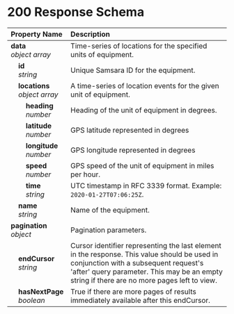 # 200 Response Schema
| Property Name | Description |
| :------------ | :---------- |
| **data**<br/>_object array_ | Time-series of locations for the specified units of equipment. |
| **&nbsp;&nbsp;&nbsp;&nbsp;id**<br/>_&nbsp;&nbsp;&nbsp;&nbsp;string_ | Unique Samsara ID for the equipment. |
| **&nbsp;&nbsp;&nbsp;&nbsp;locations**<br/>_&nbsp;&nbsp;&nbsp;&nbsp;object array_ | A time-series of location events for the given unit of equipment. |
| **&nbsp;&nbsp;&nbsp;&nbsp;&nbsp;&nbsp;&nbsp;&nbsp;heading**<br/>_&nbsp;&nbsp;&nbsp;&nbsp;&nbsp;&nbsp;&nbsp;&nbsp;number_ | Heading of the unit of equipment in degrees. |
| **&nbsp;&nbsp;&nbsp;&nbsp;&nbsp;&nbsp;&nbsp;&nbsp;latitude**<br/>_&nbsp;&nbsp;&nbsp;&nbsp;&nbsp;&nbsp;&nbsp;&nbsp;number_ | GPS latitude represented in degrees |
| **&nbsp;&nbsp;&nbsp;&nbsp;&nbsp;&nbsp;&nbsp;&nbsp;longitude**<br/>_&nbsp;&nbsp;&nbsp;&nbsp;&nbsp;&nbsp;&nbsp;&nbsp;number_ | GPS longitude represented in degrees |
| **&nbsp;&nbsp;&nbsp;&nbsp;&nbsp;&nbsp;&nbsp;&nbsp;speed**<br/>_&nbsp;&nbsp;&nbsp;&nbsp;&nbsp;&nbsp;&nbsp;&nbsp;number_ | GPS speed of the unit of equipment in miles per hour. |
| **&nbsp;&nbsp;&nbsp;&nbsp;&nbsp;&nbsp;&nbsp;&nbsp;time**<br/>_&nbsp;&nbsp;&nbsp;&nbsp;&nbsp;&nbsp;&nbsp;&nbsp;string_ | UTC timestamp in RFC 3339 format. Example: `2020-01-27T07:06:25Z`. |
| **&nbsp;&nbsp;&nbsp;&nbsp;name**<br/>_&nbsp;&nbsp;&nbsp;&nbsp;string_ | Name of the equipment. |
| **pagination**<br/>_object_ | Pagination parameters. |
| **&nbsp;&nbsp;&nbsp;&nbsp;endCursor**<br/>_&nbsp;&nbsp;&nbsp;&nbsp;string_ | Cursor identifier representing the last element in the response. This value should be used in conjunction with a subsequent request's 'after' query parameter. This may be an empty string if there are no more pages left to view. |
| **&nbsp;&nbsp;&nbsp;&nbsp;hasNextPage**<br/>_&nbsp;&nbsp;&nbsp;&nbsp;boolean_ | True if there are more pages of results immediately available after this endCursor. |
